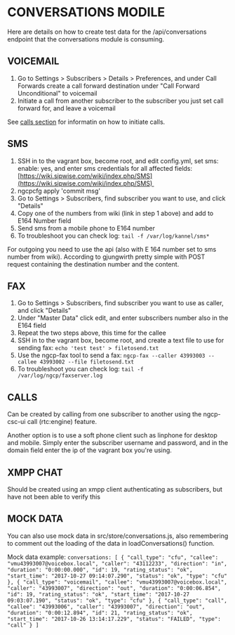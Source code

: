 # CONVERSATIONS MODILE

Here are details on how to create test data for the /api/conversations endpoint that the conversations module is consuming.

## VOICEMAIL 

1. Go to Settings > Subscribers > Details > Preferences, and under Call Forwards create a call forward destination under "Call Forward Unconditional" to voicemail 
1. Initiate a call from another subscriber to the subscriber you just set call forward for, and leave a voicemail 

See [calls section](#calls) for informatin on how to initiate calls.

## SMS 

1. SSH in to the vagrant box, become root, and edit config.yml, set sms: enable: yes, and enter sms credentials for all affected fields: 
[https://wiki.sipwise.com/wiki/index.php/SMS](https://wiki.sipwise.com/wiki/index.php/SMS) 
1. ngcpcfg apply 'commit msg' 
1. Go to Settings > Subscribers, find subscriber you want to use, and click "Details" 
1. Copy one of the numbers from wiki (link in step 1 above) and add to E164 Number field
1. Send sms from a mobile phone to E164 number 
1. To troubleshoot you can check log:
`tail -f /var/log/kannel/sms*`

For outgoing you need to use the api (also with E 164 number set to sms number from wiki). According to gjungwirth pretty simple with POST request containing the destination number and the content. 

## FAX 
1. Go to Settings > Subscribers, find subscriber you want to use as caller, and click "Details"
1. Under "Master Data" click edit, and enter subscribers number also in the E164 field
1. Repeat the two steps above, this time for the callee
1. SSH in to the vagrant box, become root, and create a text file to use for sending fax:
`echo 'test test' > filetosend.txt`
1. Use the ngcp-fax tool to send a fax:
`ngcp-fax --caller 43993003 --callee 43993002 --file filetosend.txt`
1. To troubleshoot you can check log:
`tail -f /var/log/ngcp/faxserver.log`

## CALLS

Can be created by calling from one subscriber to another using the ngcp-csc-ui call (rtc:engine) feature.

Another option is to use a soft phone client such as linphone for desktop and mobile. Simply enter the subscriber username and password, and in the domain field enter the ip of the vagrant box you're using.

## XMPP CHAT

Should be created using an xmpp client authenticating as subscribers, but have not been able to verify this

## MOCK DATA

You can also use mock data in src/store/conversations.js, also remembering to comment out the loading of the data in loadConversations() function.

Mock data example:
`
conversations: [
    {
       "call_type": "cfu",
       "callee": "vmu43993007@voicebox.local",
       "caller": "43112233",
       "direction": "in",
       "duration": "0:00:00.000",
       "id": 19,
       "rating_status": "ok",
       "start_time": "2017-10-27 09:14:07.290",
       "status": "ok",
       "type": "cfu"
    }, {
       "call_type": "voicemail",
       "callee": "vmu43993007@voicebox.local",
       "caller": "43993007",
       "direction": "out",
       "duration": "0:00:06.854",
       "id": 19,
       "rating_status": "ok",
       "start_time": "2017-10-27 09:03:07.190",
       "status": "ok",
       "type": "cfu"
    }, {
       "call_type": "call",
       "callee": "43993006",
       "caller": "43993007",
       "direction": "out",
       "duration": "0:00:12.894",
       "id": 21,
       "rating_status": "ok",
       "start_time": "2017-10-26 13:14:17.229",
       "status": "FAILED",
       "type": "call"
    }
]
`
